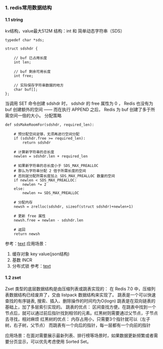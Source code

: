 ### 1. redis常用数据结构
#### 1.1 string
kv结构，value最大512M
结构：int 和 简单动态字符串（SDS）
```
typedef char *sds;

struct sdshdr {

    // buf 已占用长度
    int len;

    // buf 剩余可用长度
    int free;

    // 实际保存字符串数据的地方
    char buf[];
};
```
当调用 SET 命令创建 sdshdr 时， sdshdr 的 free 属性为 0 ， Redis 也没有为 buf 创建额外的空间 —— 而在执行 APPEND 之后， Redis 为 buf 创建了多于所需空间一倍的大小。
分配策略
```
def sdsMakeRoomFor(sdshdr, required_len):

    # 预分配空间足够，无须再进行空间分配
    if (sdshdr.free >= required_len):
        return sdshdr

    # 计算新字符串的总长度
    newlen = sdshdr.len + required_len

    # 如果新字符串的总长度小于 SDS_MAX_PREALLOC
    # 那么为字符串分配 2 倍于所需长度的空间
    # 否则就分配所需长度加上 SDS_MAX_PREALLOC 数量的空间
    if newlen < SDS_MAX_PREALLOC:
        newlen *= 2
    else:
        newlen += SDS_MAX_PREALLOC

    # 分配内存
    newsh = zrelloc(sdshdr, sizeof(struct sdshdr)+newlen+1)

    # 更新 free 属性
    newsh.free = newlen - sdshdr.len

    # 返回
    return newsh
```
参考：[text](https://redisbook.readthedocs.io/en/latest/internal-datastruct/sds.html)
应用场景：
1. 缓存对象 key value(json结构)
2. 基数 INCR
3. 分布式锁
参考：[text](https://www.xiaolincoding.com/redis/data_struct/command.html#%E5%BA%94%E7%94%A8%E5%9C%BA%E6%99%AF)

#### 1.2 zset
Zset 类型的底层数据结构是由压缩列表或跳表实现的：
在 Redis 7.0 中，压缩列表数据结构已经废弃了，交由 listpack 数据结构来实现了。
跳表是一个可以快速查找的有序链表, 搜索、插入、删除操作的时间均为O(logn)
跳表是在双向链表的基础上，加了多层索引实现的。
跳表的优点：
区间查找方便。在跳表中找到一个节点后，就可以通过前后指针找到相邻的元素。红黑树则需要通过父节点，子节点去寻找，相对麻烦
红黑树的优点：
内存占用小，只需要3个指针就可以（左子树，右子树，父节点） 而跳表有一个向后的指针，每一层都有一个向前的指针

应用场景：在面对需要展示最新列表、排行榜等场景时，如果数据更新频繁或者需要分页显示，可以优先考虑使用 Sorted Set。


